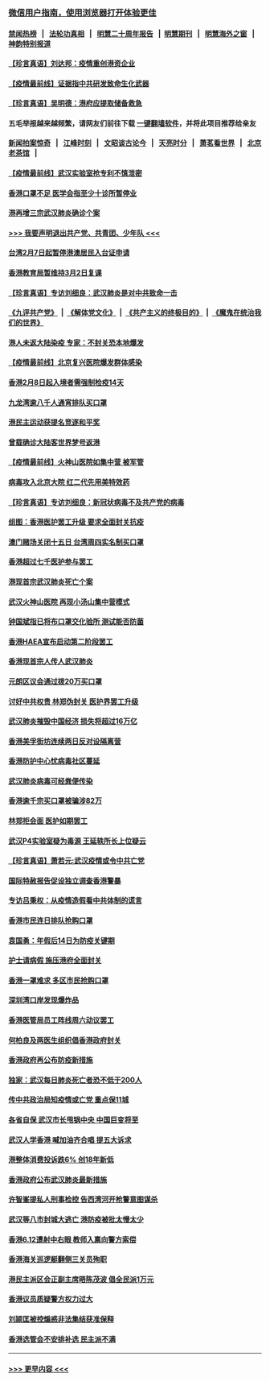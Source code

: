### [微信用户指南，使用浏览器打开体验更佳](https://github.com/gfw-breaker/banned-news1/blob/master/indexes/wechat-guide.md?t=0)
#### [禁闻热榜](热点新闻.md?t=0)  &nbsp;&nbsp;|&nbsp;&nbsp; [法轮功真相](https://github.com/gfw-breaker/truth/blob/master/README.md?t=0) &nbsp;&nbsp;|&nbsp;&nbsp; [明慧二十周年报告](https://github.com/gfw-breaker/mh-reports/blob/master/README.md?t=0) &nbsp;&nbsp;|&nbsp;&nbsp;[明慧期刊](https://github.com/gfw-breaker/mh-qikan) &nbsp;&nbsp;|&nbsp;&nbsp; [明慧海外之窗](https://github.com/gfw-breaker/mh-news/blob/master/README.md?t=0) &nbsp;&nbsp;|&nbsp;&nbsp; [神韵特别报道](https://github.com/gfw-breaker/mh-news/blob/master/shenyun.md?t=0)
#### [【珍言真语】刘达邦：疫情重创港资企业](../pages/nsc415/n11854274.md?t=02100522) 
#### [【疫情最前线】证据指中共研发致命生化武器](../pages/nsc415/n11853087.md?t=02100522) 
#### [【珍言真语】吴明德：港府应提取储备救急](../pages/nsc415/n11852734.md?t=02100522) 
#### 五毛举报越来越频繁，请网友们前往下载 [一键翻墙软件](https://github.com/gfw-breaker/ssr-accounts)，并将此项目推荐给亲友
#### [新闻拍案惊奇](https://github.com/gfw-breaker/banned-news1/blob/master/pages/link4.md) &nbsp;&nbsp;|&nbsp;&nbsp; [江峰时刻](https://github.com/gfw-breaker/banned-news1/blob/master/pages/link4.md) &nbsp;&nbsp;|&nbsp;&nbsp; [文昭谈古论今](https://github.com/gfw-breaker/banned-news1/blob/master/pages/link4.md) &nbsp;&nbsp;|&nbsp;&nbsp; [天亮时分](https://github.com/gfw-breaker/banned-news1/blob/master/pages/link4.md) &nbsp;&nbsp;|&nbsp;&nbsp; [萧茗看世界](https://github.com/gfw-breaker/banned-news1/blob/master/pages/link4.md) &nbsp;&nbsp;|&nbsp;&nbsp; [北京老茶馆](https://github.com/gfw-breaker/banned-news1/blob/master/pages/link4.md) &nbsp;&nbsp;|&nbsp;&nbsp; 
#### [【疫情最前线】武汉实验室抢专利不慎泄密](../pages/nsc415/n11850310.md?t=02100522) 
#### [香港口罩不足 医学会指至少十诊所暂停业](../pages/nsc415/n11850301.md?t=02100522) 
#### [港再增三宗武汉肺炎确诊个案](../pages/nsc415/n11850328.md?t=02100522) 
#### [>>> 我要声明退出共产党、共青团、少年队 <<<](https://github.com/begood0513/goodnews/blob/master/quit/letter.md) 
#### [台湾2月7日起暂停港澳居民入台证申请](../pages/nsc415/n11850304.md?t=02100522) 
#### [香港教育局暂维持3月2日复课](../pages/nsc415/n11850260.md?t=02100522) 
#### [【珍言真语】专访刘细良：武汉肺炎是对中共致命一击](../pages/nsc415/n11849934.md?t=02100522) 
#### [《九评共产党》](https://github.com/begood0513/9ping.md/blob/master/README.md) &nbsp;|&nbsp; [《解体党文化》](../../../../jtdwh.md/blob/master/README.md)  &nbsp;|&nbsp; [《共产主义的终极目的》](../../../../gczydzjmd.md/blob/master/README.md) &nbsp;|&nbsp; [《魔鬼在统治我们的世界》](../../../../mgztzwmdsj.md/blob/master/README.md) 
#### [港人未返大陆染疫 专家：不封关恐本地爆发](../pages/nsc415/n11848021.md?t=02100522) 
#### [【疫情最前线】北京复兴医院爆发群体感染](../pages/nsc415/n11847626.md?t=02100522) 
#### [香港2月8日起入境者需强制检疫14天](../pages/nsc415/n11847658.md?t=02100522) 
#### [九龙湾逾八千人通宵排队买口罩](../pages/nsc415/n11847647.md?t=02100522) 
#### [港民主运动获提名竞逐和平奖](../pages/nsc415/n11847633.md?t=02100522) 
#### [曾载确诊大陆客世界梦号返港](../pages/nsc415/n11847608.md?t=02100522) 
#### [【疫情最前线】火神山医院如集中营 被军管](../pages/nsc415/n11847524.md?t=02100522) 
#### [病毒攻入北京大院 红二代先用美特效药](../pages/nsc415/n11847427.md?t=02100522) 
#### [【珍言真语】专访刘细良：新冠状病毒不及共产党的病毒](../pages/nsc415/n11847164.md?t=02100522) 
#### [组图：香港医护罢工升级 要求全面封关抗疫](../pages/nsc415/n11844107.md?t=02100522) 
#### [澳门赌场关闭十五日 台湾周四实名制买口罩](../pages/nsc415/n11845083.md?t=02100522) 
#### [香港超过七千医护参与罢工](../pages/nsc415/n11845051.md?t=02100522) 
#### [港现首宗武汉肺炎死亡个案](../pages/nsc415/n11844998.md?t=02100522) 
#### [武汉火神山医院 再现小汤山集中营模式](../pages/nsc415/n11844763.md?t=02100522) 
#### [钟国斌指已将布口罩交化验所 测试能否防菌](../pages/nsc415/n11842783.md?t=02100522) 
#### [香港HAEA宣布启动第二阶段罢工](../pages/nsc415/n11842723.md?t=02100522) 
#### [香港现首宗人传人武汉肺炎](../pages/nsc415/n11842766.md?t=02100522) 
#### [元朗区议会通过拨20万买口罩](../pages/nsc415/n11842754.md?t=02100522) 
#### [讨好中共权贵 林郑伪封关 医护界罢工升级](../pages/nsc415/n11842359.md?t=02100522) 
#### [武汉肺炎摧毁中国经济 损失将超过16万亿](../pages/nsc415/n11839723.md?t=02100522) 
#### [香港美孚街坊连续两日反对设隔离营](../pages/nsc415/n11839962.md?t=02100522) 
#### [香港防护中心忧病毒社区蔓延](../pages/nsc415/n11839933.md?t=02100522) 
#### [武汉肺炎病毒可经粪便传染](../pages/nsc415/n11839939.md?t=02100522) 
#### [香港逾千宗买口罩被骗涉82万](../pages/nsc415/n11839914.md?t=02100522) 
#### [林郑拒会面 医护如期罢工](../pages/nsc415/n11839892.md?t=02100522) 
#### [武汉P4实验室疑为毒源 王延轶所长上位疑云](../pages/nsc415/n11835543.md?t=02100522) 
#### [【珍言真语】萧若元:武汉疫情或令中共亡党](../pages/nsc415/n11829394.md?t=02100522) 
#### [国际特赦报告促设独立调查香港警暴](../pages/nsc415/n11833845.md?t=02100522) 
#### [专访吕秉权：从疫情造假看中共体制的谎言](../pages/nsc415/n11833813.md?t=02100522) 
#### [香港市民连日排队抢购口罩](../pages/nsc415/n11833794.md?t=02100522) 
#### [袁国勇：年假后14日为防疫关键期](../pages/nsc415/n11831088.md?t=02100522) 
#### [护士请病假 施压港府全面封关](../pages/nsc415/n11831030.md?t=02100522) 
#### [香港一罩难求 多区市民抢购口罩](../pages/nsc415/n11831002.md?t=02100522) 
#### [深圳湾口岸发现爆炸品](../pages/nsc415/n11828802.md?t=02100522) 
#### [香港医管局员工阵线周六动议罢工](../pages/nsc415/n11828762.md?t=02100522) 
#### [何柏良及两医生组织倡香港政府封关](../pages/nsc415/n11828749.md?t=02100522) 
#### [香港政府再公布防疫新措施](../pages/nsc415/n11828716.md?t=02100522) 
#### [独家：武汉每日肺炎死亡者恐不低于200人](../pages/nsc415/n11828240.md?t=02100522) 
#### [传中共政治局知疫情或亡党 重点保11城](../pages/nsc415/n11828145.md?t=02100522) 
#### [各省自保 武汉市长甩锅中央 中国巨变将至](../pages/nsc415/n11828021.md?t=02100522) 
#### [武汉人学香港 喊加油齐合唱 提五大诉求](../pages/nsc415/n11827046.md?t=02100522) 
#### [港整体消费投诉跌6% 创18年新低](../pages/nsc415/n11817280.md?t=02100522) 
#### [香港政府公布武汉肺炎最新措施](../pages/nsc415/n11817152.md?t=02100522) 
#### [许智峯提私人刑事检控 告西湾河开枪警意图谋杀](../pages/nsc415/n11817132.md?t=02100522) 
#### [武汉等八市封城大逃亡 港防疫被批太慢太少](../pages/nsc415/n11817058.md?t=02100522) 
#### [香港6.12遭射中右眼 教师入禀向警方索偿](../pages/nsc415/n11814678.md?t=02100522) 
#### [香港海关巡逻艇翻侧三关员殉职](../pages/nsc415/n11814604.md?t=02100522) 
#### [港民主派区会正副主席晤陈茂波 倡全民派1万元](../pages/nsc415/n11814582.md?t=02100522) 
#### [香港议员质疑警方权力过大](../pages/nsc415/n11814560.md?t=02100522) 
#### [刘颕匡被控煽惑非法集结获准保释](../pages/nsc415/n11811727.md?t=02100522) 
#### [香港选管会不安排补选 民主派不满](../pages/nsc415/n11811691.md?t=02100522) 

----
#### [ >>> 更早内容 <<< ](../indexes/nsc415-earlier.md)
